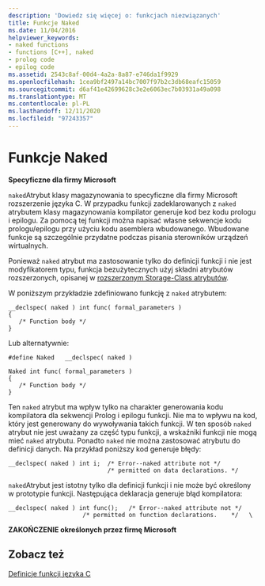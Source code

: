 ```yaml
---
description: 'Dowiedz się więcej o: funkcjach niezwiązanych'
title: Funkcje Naked
ms.date: 11/04/2016
helpviewer_keywords:
- naked functions
- functions [C++], naked
- prolog code
- epilog code
ms.assetid: 2543c8af-00d4-4a2a-8a87-e746da1f9929
ms.openlocfilehash: 1cea9bf2497a14bc7007f97b2c3db68eafc15059
ms.sourcegitcommit: d6af41e42699628c3e2e6063ec7b03931a49a098
ms.translationtype: MT
ms.contentlocale: pl-PL
ms.lasthandoff: 12/11/2020
ms.locfileid: "97243357"
---
```

# <a name="naked-functions"></a>Funkcje Naked

**Specyficzne dla firmy Microsoft**

`naked`Atrybut klasy magazynowania to specyficzne dla firmy Microsoft rozszerzenie języka C. W przypadku funkcji zadeklarowanych z `naked` atrybutem klasy magazynowania kompilator generuje kod bez kodu prologu i epilogu. Za pomocą tej funkcji można napisać własne sekwencje kodu prologu/epilogu przy użyciu kodu asemblera wbudowanego. Wbudowane funkcje są szczególnie przydatne podczas pisania sterowników urządzeń wirtualnych.

Ponieważ `naked` atrybut ma zastosowanie tylko do definicji funkcji i nie jest modyfikatorem typu, funkcja bezużytecznych użyj składni atrybutów rozszerzonych, opisanej w [rozszerzonym Storage-Class atrybutów](../c-language/c-extended-storage-class-attributes.md).

W poniższym przykładzie zdefiniowano funkcję z `naked` atrybutem:

```
__declspec( naked ) int func( formal_parameters )
{
   /* Function body */
}
```

Lub alternatywnie:

```
#define Naked   __declspec( naked )

Naked int func( formal_parameters )
{
   /* Function body */
}
```

Ten `naked` atrybut ma wpływ tylko na charakter generowania kodu kompilatora dla sekwencji Prolog i epilogu funkcji. Nie ma to wpływu na kod, który jest generowany do wywoływania takich funkcji. W ten sposób `naked` atrybut nie jest uważany za część typu funkcji, a wskaźniki funkcji nie mogą mieć `naked` atrybutu. Ponadto `naked` nie można zastosować atrybutu do definicji danych. Na przykład poniższy kod generuje błędy:

```
__declspec( naked ) int i;  /* Error--naked attribute not */
                            /* permitted on data declarations. */
```

`naked`Atrybut jest istotny tylko dla definicji funkcji i nie może być określony w prototypie funkcji. Następująca deklaracja generuje błąd kompilatora:

```
__declspec( naked ) int func();   /* Error--naked attribute not */
                     /* permitted on function declarations.    */   \
```

**ZAKOŃCZENIE określonych przez firmę Microsoft**

## <a name="see-also"></a>Zobacz też

[Definicje funkcji języka C](../c-language/c-function-definitions.md)
